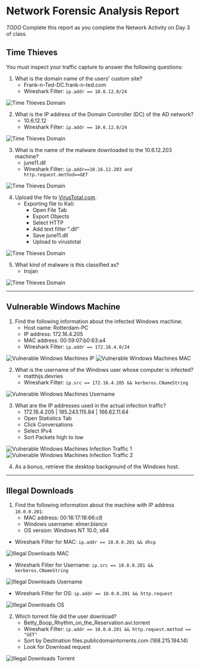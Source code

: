 # Network Forensic Analysis Report

_TODO_ Complete this report as you complete the Network Activity on Day 3 of class.

## Time Thieves 
You must inspect your traffic capture to answer the following questions:

1. What is the domain name of the users' custom site?
    - Frank-n-Ted-DC.frank-n-ted.com
    - Wireshark Filter: `ip.addr == 10.6.12.0/24`

![Time Thieves Domain](Images/TT_domain.png)

2. What is the IP address of the Domain Controller (DC) of the AD network?
    - 10.6.12.12
    - Wireshark Filter: `ip.addr == 10.6.12.0/24`

![Time Thieves Domain](Images/TT_ip.png)

3. What is the name of the malware downloaded to the 10.6.12.203 machine?
    - june11.dll
    - Wireshark Filter: `ip.addr==10.16.12.203 and http.request.method==GET`

![Time Thieves Domain](Images/TT_malware.png)

4. Upload the file to [VirusTotal.com](https://www.virustotal.com/gui/). 
    - Exporting file to Kali:
        - Open File Tab
        - Export Objects
        - Select HTTP
        - Add text filter ".dll"
        - Save june11.dll
        - Upload to virustotal

![Time Thieves Domain](Images/TT_download.png)

5. What kind of malware is this classified as?
    - trojan

![Time Thieves Domain](Images/TT_virustotal.png)

---

## Vulnerable Windows Machine

1. Find the following information about the infected Windows machine:
    - Host name: Rotterdam-PC
    - IP address: 172.16.4.205
    - MAC address: 00:59:07:b0:63:a4
    - Wireshark Filter: `ip.addr == 172.16.4.0/24`

![Vulnerable Windows Machines IP](Images/VWM_ip.png)
![Vulnerable Windows Machines MAC](Images/VWM_mac.png)

2. What is the username of the Windows user whose computer is infected?
    - matthijs.devries
    - Wireshark Filter: `ip.src == 172.16.4.205 && kerberos.CNameString`

![Vulnerable Windows Machines Username](Images/VWM_username.png)

3. What are the IP addresses used in the actual infection traffic?
    - 172.16.4.205 | 185.243.115.84 | 166.62.11.64
    - Open Statistics Tab
    - Click Conversations
    - Select IPv4
    - Sort Packets high to low

![Vulnerable Windows Machines Infection Traffic 1](Images/VWM_infection_traffic1.png)
![Vulnerable Windows Machines Infection Traffic 2](Images/VWM_infection_traffic2.png)

4. As a bonus, retrieve the desktop background of the Windows host.

---

## Illegal Downloads

1. Find the following information about the machine with IP address `10.0.0.201`:
    - MAC address: 00:16:17:18:66:c8
    - Windows username: elmer.blanco
    - OS version: Windows NT 10.0, x64
- Wireshark Filter for MAC: `ip.addr == 10.0.0.201 && dhcp`

![Illegal Downloads MAC](Images/ID_mac.png)

- Wireshark Filter for Username: `ip.src == 10.0.0.201 && kerberos.CNameString`

![Illegal Downloads Username](Images/ID_username.png)

- Wireshark Filter for OS: `ip.addr == 10.0.0.201 && http.request`

![Illegal Downloads OS](Images/ID_os.png)

2. Which torrent file did the user download?
    - Betty_Boop_Rhythm_on_the_Reservation.avi.torrent
    - Wireshark Filter: `ip.addr == 10.0.0.201 && http.request.method == "GET"`
    - Sort by Destination files.publicdomaintorrents.com (168.215.194.14)
    - Look for Download request

![Illegal Downloads Torrent](Images/ID_torrent.png)
